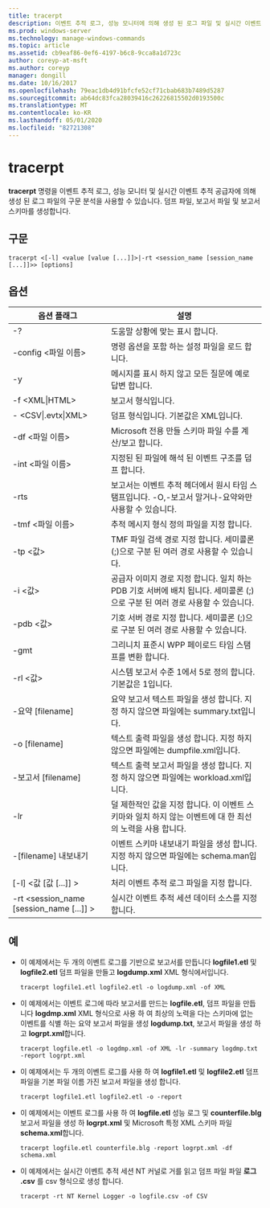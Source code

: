 ```yaml
---
title: tracerpt
description: 이벤트 추적 로그, 성능 모니터에 의해 생성 된 로그 파일 및 실시간 이벤트 추적 공급자를 구문 분석 하는 tracerpt에 대 한 참조 항목입니다.
ms.prod: windows-server
ms.technology: manage-windows-commands
ms.topic: article
ms.assetid: cb9eaf86-0ef6-4197-b6c8-9cca8a1d723c
author: coreyp-at-msft
ms.author: coreyp
manager: dongill
ms.date: 10/16/2017
ms.openlocfilehash: 79eac1db4d91bfcfe52cf71cbab683b7489d5287
ms.sourcegitcommit: ab64dc83fca28039416c26226815502d0193500c
ms.translationtype: MT
ms.contentlocale: ko-KR
ms.lasthandoff: 05/01/2020
ms.locfileid: "82721308"
---
```

# <a name="tracerpt"></a>tracerpt

**tracerpt** 명령을 이벤트 추적 로그, 성능 모니터 및 실시간 이벤트 추적 공급자에 의해 생성 된 로그 파일의 구문 분석을 사용할 수 있습니다. 덤프 파일, 보고서 파일 및 보고서 스키마를 생성합니다.

## <a name="syntax"></a>구문

```
tracerpt <[-l] <value [value [...]]>|-rt <session_name [session_name [...]]>> [options]
```

## <a name="options"></a>옵션

|              옵션 플래그               |                                                                    설명                                                                    |
|----------------------------------------|---------------------------------------------------------------------------------------------------------------------------------------------------|
|                   -?                   |                                                         도움말 상황에 맞는 표시 합니다.                                                          |
|          -config \<파일 이름>           |                                                 명령 옵션을 포함 하는 설정 파일을 로드 합니다.                                                  |
|                   -y                   |                                                  메시지를 표시 하지 않고 모든 질문에 예로 답변 합니다.                                                   |
|            -f \<XML\|HTML>             |                                                                  보고서 형식입니다.                                                                   |
|         - \<CSV\|.evtx\|XML>          |                                                         덤프 형식입니다. 기본값은 XML입니다.                                                          |
|            -df \<파일 이름>             |                                            Microsoft 전용 만들 스키마 파일 수를 계산/보고 합니다.                                            |
|            -int \<파일 이름>            |                                            지정된 된 파일에 해석 된 이벤트 구조를 덤프 합니다.                                            |
|                  -rts                  |                        보고서는 이벤트 추적 헤더에서 원시 타임 스탬프입니다. -O,-보고서 말거나-요약와만 사용할 수 있습니다.                         |
|            -tmf \<파일 이름>            |                                                  추적 메시지 형식 정의 파일을 지정 합니다.                                                  |
|              -tp \<값>              |                            TMF 파일 검색 경로 지정 합니다. 세미콜론 (;)으로 구분 된 여러 경로 사용할 수 있습니다.                            |
|              -i \<값>               | 공급자 이미지 경로 지정 합니다. 일치 하는 PDB 기호 서버에 배치 됩니다. 세미콜론 (;)으로 구분 된 여러 경로 사용할 수 있습니다. |
|             -pdb \<값>              |                             기호 서버 경로 지정 합니다. 세미콜론 (;)으로 구분 된 여러 경로 사용할 수 있습니다.                             |
|                  -gmt                  |                                              그리니치 표준시 WPP 페이로드 타임 스탬프를 변환 합니다.                                               |
|              -rl \<값>              |                                               시스템 보고서 수준 1에서 5로 정의 합니다. 기본값은 1입니다.                                               |
|          -요약 [filename]           |                                  요약 보고서 텍스트 파일을 생성 합니다. 지정 하지 않으면 파일에는 summary.txt입니다.                                   |
|             -o [filename]              |                                      텍스트 출력 파일을 생성 합니다. 지정 하지 않으면 파일에는 dumpfile.xml입니다.                                      |
|           -보고서 [filename]           |                                  텍스트 출력 보고서 파일을 생성 합니다. 지정 하지 않으면 파일에는 workload.xml입니다.                                   |
|                  -lr                   |                        덜 제한적인 값을 지정 합니다. 이 이벤트 스키마와 일치 하지 않는 이벤트에 대 한 최선의 노력을 사용 합니다.                         |
|           -[filename] 내보내기           |                                  이벤트 스키마 내보내기 파일을 생성 합니다. 지정 하지 않으면 파일에는 schema.man입니다.                                   |
|       [-l] \<값 [값 [...]] >        |                                                   처리 이벤트 추적 로그 파일을 지정 합니다.                                                    |
| -rt \<session_name [session_name [...]] > |                                                실시간 이벤트 추적 세션 데이터 소스를 지정 합니다.                                                |

## <a name="examples"></a>예

- 이 예제에서는 두 개의 이벤트 로그를 기반으로 보고서를 만듭니다 **logfile1.etl** 및 **logfile2.etl** 덤프 파일을 만들고 **logdump.xml** XML 형식에서입니다.  
  ```
  tracerpt logfile1.etl logfile2.etl -o logdump.xml -of XML
  ```  
- 이 예제에서는 이벤트 로그에 따라 보고서를 만드는 **logfile.etl**, 덤프 파일을 만듭니다 **logdmp.xml** XML 형식으로 사용 하 여 최상의 노력을 다는 스키마에 없는 이벤트를 식별 하는 요약 보고서 파일을 생성 **logdump.txt**, 보고서 파일을 생성 하 고 **logrpt.xml**합니다.  
  ```
  tracerpt logfile.etl -o logdmp.xml -of XML -lr -summary logdmp.txt -report logrpt.xml
  ```  
- 이 예제에서는 두 개의 이벤트 로그를 사용 하 여 **logfile1.etl** 및 **logfile2.etl** 덤프 파일을 기본 파일 이름 가진 보고서 파일을 생성 합니다.  
  ```
  tracerpt logfile1.etl logfile2.etl -o -report
  ```  
- 이 예제에서는 이벤트 로그를 사용 하 여 **logfile.etl** 성능 로그 및 **counterfile.blg** 보고서 파일을 생성 하 **logrpt.xml** 및 Microsoft 특정 XML 스키마 파일 **schema.xml**합니다.  
  ```
  tracerpt logfile.etl counterfile.blg -report logrpt.xml -df schema.xml
  ```  
- 이 예제에서는 실시간 이벤트 추적 세션 NT 커널로 거를 읽고 덤프 파일 파일 **로그 .csv** 를 csv 형식으로 생성 합니다.  
  ```
  tracerpt -rt NT Kernel Logger -o logfile.csv -of CSV
  ```
